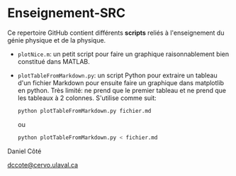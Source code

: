 # Enseignement-SRC
Ce repertoire GitHub contient différents **scripts** reliés à l'enseignement du génie physique et de la physique. 

* ```plotNice.m```: un petit script pour faire un graphique raisonnablement bien constitué dans MATLAB.

* ```plotTableFromMarkdown.py```: un script Python pour extraire un tableau d'un fichier Markdown pour ensuite faire un graphique dans matplotlib en python. Très limité: ne prend que le premier tableau et ne prend que les tableaux à 2 colonnes. S'utilise comme suit:

  ```bash
  python plotTableFromMarkdown.py fichier.md
  ```
  ou
  ```bash
  python plotTableFromMarkdown.py < fichier.md 
  ```





Daniel Côté

dccote@cervo.ulaval.ca

